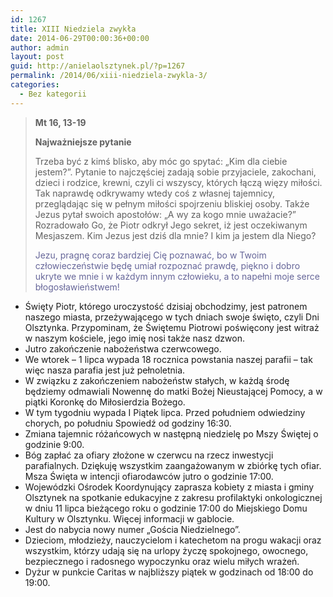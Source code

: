 ```yaml
---
id: 1267
title: XIII Niedziela zwykła
date: 2014-06-29T00:00:36+00:00
author: admin
layout: post
guid: http://anielaolsztynek.pl/?p=1267
permalink: /2014/06/xiii-niedziela-zwykla-3/
categories:
  - Bez kategorii
---
```

> **Mt 16, 13-19**
> 
> **Najważniejsze pytanie**
> 
> Trzeba być z kimś blisko, aby móc go spytać: &#8222;Kim dla ciebie jestem?&#8221;. Pytanie to najczęściej zadają sobie przyjaciele, zakochani, dzieci i rodzice, krewni, czyli ci wszyscy, których łączą więzy miłości. Tak naprawdę odkrywamy wtedy coś z własnej tajemnicy, przeglądając się w pełnym miłości spojrzeniu bliskiej osoby. Także Jezus pytał swoich apostołów: &#8222;A wy za kogo mnie uważacie?&#8221; Rozradowało Go, że Piotr odkrył Jego sekret, iż jest oczekiwanym Mesjaszem. Kim Jezus jest dziś dla mnie? I kim ja jestem dla Niego?
> 
> <span style="color: #666699;">Jezu, pragnę coraz bardziej Cię poznawać, bo w Twoim człowieczeństwie będę umiał rozpoznać prawdę, piękno i dobro ukryte we mnie i w każdym innym człowieku, a to napełni moje serce błogosławieństwem!</span>

  * Święty Piotr, którego uroczystość dzisiaj obchodzimy, jest patronem naszego miasta, przeżywającego w tych dniach swoje święto, czyli Dni Olsztynka. Przypominam, że Świętemu Piotrowi poświęcony jest witraż w naszym kościele, jego imię nosi także nasz dzwon.
  * Jutro zakończenie nabożeństwa czerwcowego.
  * We wtorek &#8211; 1 lipca wypada 18 rocznica powstania naszej parafii &#8211; tak więc nasza parafia jest już pełnoletnia.
  * W związku z zakończeniem nabożeństw stałych, w każdą środę będziemy odmawiali Nowennę do matki Bożej Nieustającej Pomocy, a w piątki Koronkę do Miłosierdzia Bożego.
  * W tym tygodniu wypada I Piątek lipca. Przed południem odwiedziny chorych, po południu Spowiedź od godziny 16:30.
  * Zmiana tajemnic różańcowych w następną niedzielę po Mszy Świętej o godzinie 9:00.
  * Bóg zapłać za ofiary złożone w czerwcu na rzecz inwestycji parafialnych. Dziękuję wszystkim zaangażowanym w zbiórkę tych ofiar. Msza Święta w intencji ofiarodawców jutro o godzinie 17:00.
  * Wojewódzki Ośrodek Koordynujący zaprasza kobiety z miasta i gminy Olsztynek na spotkanie edukacyjne z zakresu profilaktyki onkologicznej w dniu 11 lipca bieżącego roku o godzinie 17:00 do Miejskiego Domu Kultury w Olsztynku. Więcej informacji w gablocie.
  * Jest do nabycia nowy numer &#8222;Gościa Niedzielnego&#8221;.
  * Dzieciom, młodzieży, nauczycielom i katechetom na progu wakacji oraz wszystkim, którzy udają się na urlopy życzę spokojnego, owocnego, bezpiecznego i radosnego wypoczynku oraz wielu miłych wrażeń.
  * Dyżur w punkcie Caritas w najbliższy piątek w godzinach od 18:00 do 19:00.